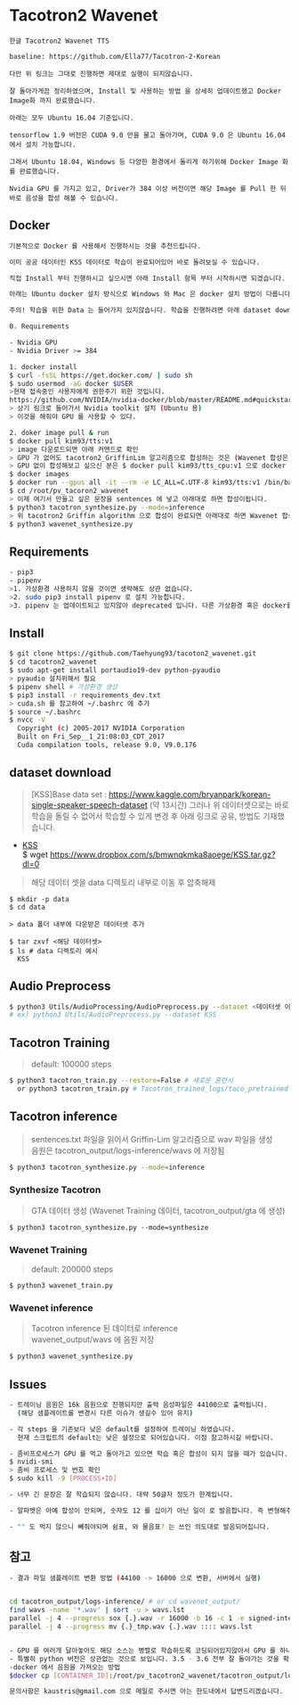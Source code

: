 # Tacotron2 Wavenet

```
한글 Tacotron2 Wavenet TTS

baseline: https://github.com/Ella77/Tacotron-2-Korean

다만 위 링크는 그대로 진행하면 제대로 실행이 되지않습니다.

잘 돌아가게끔 정리하였으며, Install 및 사용하는 방법 을 상세히 업데이트했고 Docker Image화 까지 완료했습니다.

아래는 모두 Ubuntu 16.04 기준입니다.

tensorflow 1.9 버전은 CUDA 9.0 만을 물고 돌아가며, CUDA 9.0 은 Ubuntu 16.04 에서 설치 가능합니다.

그래서 Ubuntu 18.04, Windows 등 다양한 환경에서 돌리게 하기위해 Docker Image 화를 완료했습니다.

Nvidia GPU 를 가지고 있고, Driver가 384 이상 버전이면 해당 Image 를 Pull 한 뒤 바로 음성을 합성 해볼 수 있습니다. 
```

## Docker

```sh
기본적으로 Docker 를 사용해서 진행하시는 것을 추천드립니다. 

이미 공공 데이터인 KSS 데이터로 학습이 완료되어있어 바로 돌려보실 수 있습니다.

직접 Install 부터 진행하시고 싶으시면 아래 Install 항목 부터 시작하시면 되겠습니다.

아래는 Ubuntu docker 설치 방식으로 Windows 와 Mac 은 docker 설치 방법이 다릅니다.

주의! 학습을 위한 Data 는 들어가지 있지않습니다. 학습을 진행하려면 아래 dataset download 항목을 한 뒤, 진행해주세요.

0. Requirements

- Nvidia GPU 
- Nvidia Driver >= 384  

1. docker install
$ curl -fsSL https://get.docker.com/ | sudo sh
$ sudo usermod -aG docker $USER  
>현재 접속중인 사용자에게 권한주기 위한 것입니다.
https://github.com/NVIDIA/nvidia-docker/blob/master/README.md#quickstart
> 상기 링크로 들어가서 Nvidia toolkit 설치 (Ubuntu 용)
> 이것을 해줘야 GPU 를 사용할 수 있다.

2. doker image pull & run
$ docker pull kim93/tts:v1
> image 다운로드되면 아래 커맨드로 확인
> GPU 가 없어도 tacotron2_GriffinLim 알고리즘으로 합성하는 것은 (Wavenet 합성은 GPU 로만 가능)가능합니다.
> GPU 없이 합성해보고 싶으신 분은 $ docker pull kim93/tts_cpu:v1 으로 docker 이미지를 받아서 진행해보세요.
$ docker images 
$ docker run --gpus all -it --rm -e LC_ALL=C.UTF-8 kim93/tts:v1 /bin/bash
$ cd /root/pv_tacoron2_wavenet 
> 이제 여기서 만들고 싶은 문장을 sentences 에 넣고 아래대로 하면 합성이됩니다.
$ python3 tacotron_synthesize.py --mode=inference
> 위 tacotron2 Griffin algorithm 으로 합성이 완료되면 아래대로 하면 Wavenet 합성이됩니다.
$ python3 wavenet_synthesize.py

```


## Requirements

```sh
- pip3
- pipenv 
>1. 가상환경 사용하지 않을 것이면 생략해도 상관 없습니다.
>2. sudo pip3 install pipenv 로 설치 가능합니다. 
>3. pipenv 는 업데이트되고 있지않아 deprecated 입니다. 다른 가상환경 혹은 docker를 이용하시기를 추천합니다.
```

## Install

```sh
$ git clone https://github.com/Taehyung93/tacoton2_wavenet.git
$ cd tacotron2_wavenet
$ sudo apt-get install portaudio19-dev python-pyaudio
> pyaudio 설치위해서 필요
$ pipenv shell # 가상환경 생성
$ pip3 install -r requirements_dev.txt
> cuda.sh 를 참고하여 ~/.bashrc 에 추가
$ source ~/.bashrc
$ nvcc -V
  Copyright (c) 2005-2017 NVIDIA Corporation
  Built on Fri_Sep__1_21:08:03_CDT_2017
  Cuda compilation tools, release 9.0, V9.0.176
```


## dataset download

> [KSS]Base data set : https://www.kaggle.com/bryanpark/korean-single-speaker-speech-dataset (약 13시간)
> 그러나 위 데이터셋으로는 바로 학습을 돌릴 수 없어서 학습할 수 있게 변경 후 아래 링크로 공유, 방법도 기재했습니다. 

- [KSS](https://www.dropbox.com/s/bmwnqkmka8aoege/KSS.tar.gz?dl=0)  
$ wget https://www.dropbox.com/s/bmwnqkmka8aoege/KSS.tar.gz?dl=0
> 해당 데이터 셋을 data 디렉토리 내부로 이동 후 압축해제  

```
$ mkdir -p data
$ cd data

> data 폴더 내부에 다운받은 데이터셋 추가

$ tar zxvf <해당 데이터셋>
$ ls # data 디렉토리 예시
  KSS 
```


## Audio Preprocess

```sh
$ python3 Utils/AudioProcessing/AudioPreprocess.py --dataset <데이터셋 이름>
# ex) python3 Utils/AudioPreprocess.py --dataset KSS
```


## Tacotron Training

> default: 100000 steps  

```sh
$ python3 tacotron_train.py --restore=False # 새로운 훈련시
  or python3 tacotron_train.py # Tacotron_trained_logs/taco_pretrained 의 체크포인트에서 이어서 트레이닝
```


## Tacotron inference

> sentences.txt 파일을 읽어서 Griffin-Lim 알고리즘으로 wav 파일을 생성  
> 음원은 tacotron_output/logs-inference/wavs 에 저장됨

```sh
$ python3 tacotron_synthesize.py --mode=inference
```


### Synthesize Tacotron

> GTA 데이터 생성 (Wavenet Training 데이터, tacotron_output/gta 에 생성)  

```
$ python3 tacotron_synthesize.py --mode=synthesize
```


### Wavenet Training

> default: 200000 steps  

```
$ python3 wavenet_train.py
```


### Wavenet inference

> Tacotron inference 된 데이터로 inference  
> wavenet_output/wavs 에 음원 저장  

```sh
$ python3 wavenet_synthesize.py
```

## Issues

```sh
- 트레이닝 음원은 16k 음원으로 진행되지만 출력 음성파일은 44100으로 출력됩니다.  
  (해당 샘플레이트를 변경시 다른 이슈가 생길수 있어 유지)  

- 각 steps 을 기존보다 낮은 default를 설정하여 트레이닝 하였습니다.  
  현재 스크립트의 default는 낮은 설정으로 되어있습니다. 이점 참고하시길 바랍니다. 

- 좀비프로세스가 GPU 를 먹고 돌아가고 있으면 학습 혹은 합성이 되지 않을 때가 있습니다. 
$ nvidi-smi
> 좀비 프로세스 및 번호 확인 
$ sudo kill -9 [PROCESS+ID]

- 너무 긴 문장은 잘 학습되지 않습니다. 대략 50글자 정도가 한계입니다.

- 알파벳은 아예 합성이 안되며, 숫자도 12 를 십이가 아닌 일이 로 발음합니다. 즉 변형해주어야 합니다.

- "" 도 먹지 않으니 빼줘야되며 쉼표, 와 물음표? 는 쓰인 의도대로 발음되어집니다.
```



## 참고

```sh
- 결과 파일 샘플레이트 변환 방법 (44100 -> 16000 으로 변환, 서버에서 실행)


cd tacotron_output/logs-inference/ # or cd wavenet_output/
find wavs -name '*.wav' | sort -u > wavs.lst
parallel -j 4 --progress sox {.}.wav -r 16000 -b 16 -c 1 -e signed-integer {.}_tmp.wav :::: wavs.lst
parallel -j 4 --progress mv {.}_tmp.wav {.}.wav :::: wavs.lst


- GPU 를 여러개 달아놓아도 해당 소스는 병렬로 학습하도록 코딩되어있지않아서 GPU 를 하나만 먹고 돌아갑니다.
- 특별히 python 버전은 상관없는 것으로 보입니다. 3.5 - 3.6 전부 잘 돌아가는 것을 확인했습니다.
-docker 에서 음원을 가져오는 방법 
$docker cp [CONTAINER_ID]:/root/pv_tacotron2_wavenet/tacotron_output/logs-inference/wavs/speech-wav-00001-mel.wav [HOME_DIRECTORY]

문의사항은 kaustris@gmail.com 으로 메일로 주시면 아는 한도내에서 답변드리겠습니다.
```
